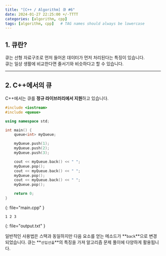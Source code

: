 ```yaml
---
title: "[C++ / Algorithm] 큐 #6"
date: 2024-01-27 22:25:00 +/-TTTT
categories: [algorithm, cpp]
tags: [algorithm, cpp]   # TAG names should always be lowercase
---
```


## 1. 큐란?

큐는 선형 자료구조로 먼저 들어온 데이터가 먼저 처리된다는 특징이 있습니다.<br>
큐는 일상 생활에 비교한다면 줄서기와 비슷하다고 할 수 있습니다.

----

## 2. C++에서의 큐

C++에서는 큐를 **정규 라이브러리에서 지원**하고 있습니다.

```cpp
#include <iostream>
#include <queue>

using namespace std;

int main() {
    queue<int> myQueue;

    myQueue.push(1);
    myQueue.push(2);
    myQueue.push(3);

    cout << myQueue.back() << " ";
    myQueue.pop();
    cout << myQueue.back() << " ";
    myQueue.pop();
    cout << myQueue.back() << " ";
    myQueue.pop();

    return 0;
}
```
{: file="main.cpp" }
```
1 2 3 
```
{: file="output.txt" }

일반적인 사용법은 스택과 동일하지만 다음 요소를 얻는 메소드가 **`back`**으로 변경되었습니다.
큐는 **`선입선출`**의 특징을 가져 알고리즘 문제 풀이에 다양하게 활용됩니다.